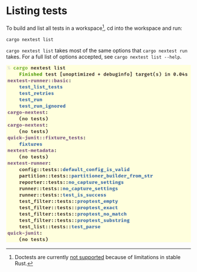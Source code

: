 # Listing tests

To build and list all tests in a workspace[^doctest], cd into the workspace and run:

```
cargo nextest list
```

`cargo nextest list` takes most of the same options that `cargo nextest run` takes. For a full list of options accepted, see `cargo nextest list --help`.

![Output of cargo nextest list](../static/nextest-list.png)

[^doctest]: Doctests are currently [not supported](https://github.com/nextest-rs/nextest/issues/16) because of limitations in stable Rust.

